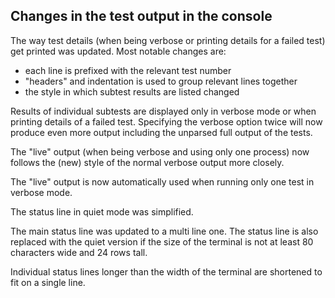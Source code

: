 ## Changes in the test output in the console

The way test details (when being verbose or printing details for a failed
test) get printed was updated. Most notable changes are:

* each line is prefixed with the relevant test number
* "headers" and indentation is used to group relevant lines together
* the style in which subtest results are listed changed

Results of individual subtests are displayed only in verbose mode or when
printing details of a failed test. Specifying the verbose option twice
will now produce even more output including the unparsed full output of
the tests.

The "live" output (when being verbose and using only one process) now
follows the (new) style of the normal verbose output more closely.

The "live" output is now automatically used when running only one test in
verbose mode.

The status line in quiet mode was simplified.

The main status line was updated to a multi line one. The status line is
also replaced with the quiet version if the size of the terminal is not at
least 80 characters wide and 24 rows tall.

Individual status lines longer than the width of the terminal are
shortened to fit on a single line.
